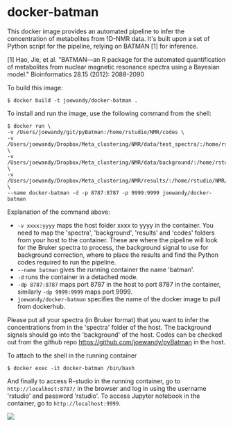 docker-batman
=============

This docker image provides an automated pipeline to infer the concentration of metabolites from 1D-NMR data. It's built upon a set of Python script for the pipeline, relying on BATMAN [1] for inference.

[1] Hao, Jie, et al. "BATMAN—an R package for the automated quantification of metabolites from nuclear magnetic resonance spectra using a Bayesian model." Bioinformatics 28.15 (2012): 2088-2090

To build this image:

    $ docker build -t joewandy/docker-batman .

To install and run the image, use the following command from the shell:

    $ docker run \
    -v /Users/joewandy/git/pyBatman:/home/rstudio/NMR/codes \
    -v /Users/joewandy/Dropbox/Meta_clustering/NMR/data/test_spectra/:/home/rstudio/NMR/spectra \
    -v /Users/joewandy/Dropbox/Meta_clustering/NMR/data/background/:/home/rstudio/NMR/background \
    -v /Users/joewandy/Dropbox/Meta_clustering/NMR/results/:/home/rstudio/NMR/results \
    --name docker-batman -d -p 8787:8787 -p 9999:9999 joewandy/docker-batman

Explanation of the command above:
- `-v xxxx:yyyy` maps the host folder xxxx to yyyy in the container. You need to map the 'spectra', 'background', 'results' and 'codes' folders from your host to the container. These are where the pipeline will look for the Bruker spectra to process, the background signal to use for background correction, where to place the results and find the Python codes required to run the pipeline.
- `--name batman` gives the running container the name 'batman'.
- `-d` runs the container in a detached mode.
- `-dp 8787:8787` maps port 8787 in the host to port 8787 in the container, similarly `-dp 9999:9999` maps port 9999.
- `joewandy/docker-batman` specifies the name of the docker image to pull from dockerhub.

Please put all your spectra (in Bruker format) that you want to infer the concentrations from in the 'spectra' folder of the host. The background signals should go into the 'background' of the host. Codes can be checked out from the github repo https://github.com/joewandy/pyBatman in the host.

To attach to the shell in the running container

    $ docker exec -it docker-batman /bin/bash

And finally to access R-studio in the running container, go to `http://localhost:8787/` in the browser and log in using the username 'rstudio' and password 'rstudio'. To access Jupyter notebook in the container, go to `http://localhost:9999`.

[![](https://images.microbadger.com/badges/image/joewandy/docker-batman.svg)](https://microbadger.com/images/joewandy/docker-batman "Get your own image badge on microbadger.com")